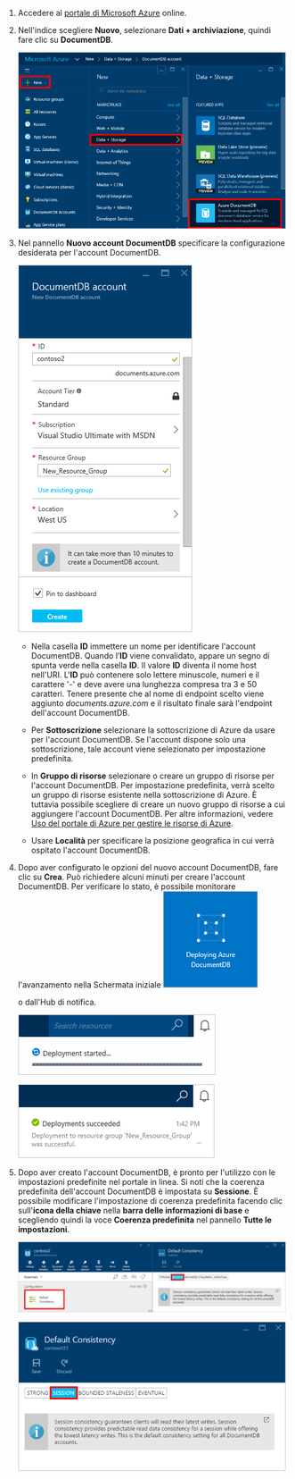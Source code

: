 1.	Accedere al [portale di Microsoft Azure](https://portal.azure.com/) online.
2.	Nell'indice scegliere **Nuovo**, selezionare **Dati + archiviazione**, quindi fare clic su **DocumentDB**.

	![Schermata del portale di Azure per creare un database, in cui sono evidenziati il pulsante Nuovo, Dati + archiviazione nel pannello Crea e Azure DocumentDB nel pannello Dati + archiviazione](media/documentdb-create-dbaccount/create-nosql-db-databases-json-tutorial-1.png)

3. Nel pannello **Nuovo account DocumentDB** specificare la configurazione desiderata per l'account DocumentDB.

	![Schermata del pannello Nuovo DocumentDB](media/documentdb-create-dbaccount/create-nosql-db-databases-json-tutorial-2.png)


	- Nella casella **ID** immettere un nome per identificare l'account DocumentDB. Quando l’**ID** viene convalidato, appare un segno di spunta verde nella casella **ID**. Il valore **ID** diventa il nome host nell'URI. L'**ID** può contenere solo lettere minuscole, numeri e il carattere '-' e deve avere una lunghezza compresa tra 3 e 50 caratteri. Tenere presente che al nome di endpoint scelto viene aggiunto *documents.azure.com* e il risultato finale sarà l'endpoint dell'account DocumentDB.

	- Per **Sottoscrizione** selezionare la sottoscrizione di Azure da usare per l'account DocumentDB. Se l'account dispone solo una sottoscrizione, tale account viene selezionato per impostazione predefinita.

	- In **Gruppo di risorse** selezionare o creare un gruppo di risorse per l'account DocumentDB. Per impostazione predefinita, verrà scelto un gruppo di risorse esistente nella sottoscrizione di Azure. È tuttavia possibile scegliere di creare un nuovo gruppo di risorse a cui aggiungere l'account DocumentDB. Per altre informazioni, vedere [Uso del portale di Azure per gestire le risorse di Azure](resource-group-portal.md).

	- Usare **Località** per specificare la posizione geografica in cui verrà ospitato l'account DocumentDB.

4.	Dopo aver configurato le opzioni del nuovo account DocumentDB, fare clic su **Crea**. Può richiedere alcuni minuti per creare l'account DocumentDB. Per verificare lo stato, è possibile monitorare l'avanzamento nella Schermata iniziale ![Schermata del riquadro Creazione sulla Schermata iniziale - creazione di database in linea](media/documentdb-create-dbaccount/create-nosql-db-databases-json-tutorial-3.png)

	o dall'Hub di notifica.

	![Creare database in modo rapido - Schermata dell'hub Notifiche, che mostra l'account DocumentDB creato](media/documentdb-create-dbaccount/create-nosql-db-databases-json-tutorial-4.png)

	![Schermata dell'hub Notifiche, che mostra che l'account DocumentDB è stato creato correttamente e distribuito a un gruppo di risorse - Creatore di database online](media/documentdb-create-dbaccount/create-nosql-db-databases-json-tutorial-5.png)

5.	Dopo aver creato l'account DocumentDB, è pronto per l'utilizzo con le impostazioni predefinite nel portale in linea. Si noti che la coerenza predefinita dell'account DocumentDB è impostata su **Sessione**. È possibile modificare l'impostazione di coerenza predefinita facendo clic sull'**icona della chiave** nella **barra delle informazioni di base** e scegliendo quindi la voce **Coerenza predefinita** nel pannello **Tutte le impostazioni**.

    ![Schermata del pannello del gruppo di risorse - iniziare lo sviluppo di applicazioni](media/documentdb-create-dbaccount/create-nosql-db-databases-json-tutorial-6.png)

    ![Screenshot del pannello del livello di coerenza, coerenza di sessione](media/documentdb-create-dbaccount/create-nosql-db-databases-json-tutorial-7.png)

[How to: Create a DocumentDB account]: #Howto
[Next steps]: #NextSteps
[documentdb-manage]: ../articles/documentdb/documentdb-manage.md

<!---HONumber=AcomDC_0224_2016-->